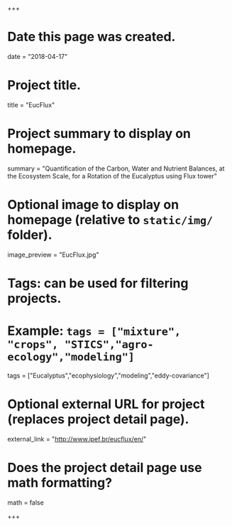 +++
# Date this page was created.
date = "2018-04-17"

# Project title.
title = "EucFlux"

# Project summary to display on homepage.
summary = "Quantification of the Carbon, Water and Nutrient Balances, at the Ecosystem Scale, for a Rotation of the Eucalyptus using Flux tower"

# Optional image to display on homepage (relative to `static/img/` folder).
image_preview = "EucFlux.jpg"

# Tags: can be used for filtering projects.
# Example: `tags = ["mixture", "crops", "STICS","agro-ecology","modeling"]`
tags = ["Eucalyptus","ecophysiology","modeling","eddy-covariance"]

# Optional external URL for project (replaces project detail page).
external_link = "http://www.ipef.br/eucflux/en/"

# Does the project detail page use math formatting?
math = false

+++
